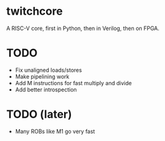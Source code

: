 # twitchcore

A RISC-V core, first in Python, then in Verilog, then on FPGA.

# TODO

* Fix unaligned loads/stores
* Make pipelining work
* Add M instructions for fast multiply and divide
* Add better introspection

# TODO (later)

* Many ROBs like M1 go very fast

